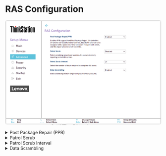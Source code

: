 # RAS Configuration #
![](./img/ts_amd_rasconfiguration.png)

<details><summary>Post Package Repair (PPR)</summary>

Whether to enable PPR support hard Post Package Repair.

!!! info ""
    On detection of runtime correctable memory errors, this allows one row to be swapped with a spare row.  Only one spare row per bank exists, and this repair process is not reversible.

Options:

1.  **Enabled** - Default.
2.  Disabled.

| WMI Setting name | Values | SVP or SMP Req'd | AMD/Intel |
|:---|:---|:---|:---|
| PostPackageRepair | Disable, Enable | yes | AMD |

</details>

<details><summary>Patrol Scrub</summary>

Patrol scrubbing proactively searches the system memory, repairing correctable errors.

Options:

1.  **Disabled** - Default.
2.  Enabled.

| WMI Setting name | Values | SVP or SMP Req'd | AMD/Intel |
|:---|:---|:---|:---|
| PatroScrub | Disable, Enable | yes | AMD |

</details>

<details><summary>Patrol Scrub Interval</summary>

Select the number of hours required to complete full scrub.

Options:

1. Auto
1. 1
1. 4
1. 8
1. 16
1. **24** - Default.
1. 48

| WMI Setting name | Values | SVP or SMP Req'd | AMD/Intel |
|:---|:---|:---|:---|
| PatroScrubInterval | Auto, 1, 4, 8, 16, 24, 48 | yes | AMD|

</details>

<details><summary>Data Scrambling</summary>

Data Scrambling improves memory security.

Options:

1.  **Enabled** - Default.
2.  Disabled.

| WMI Setting name | Values | SVP or SMP Req'd | AMD/Intel |
|:---|:---|:---|:---|
| DataScrambling | Disable, Enable | yes | AMD |

</details>
